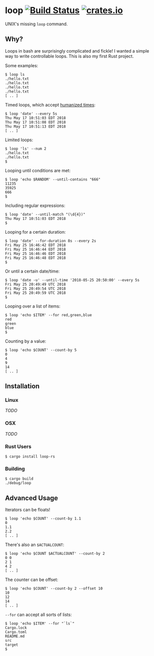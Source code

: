 # loop [![Build Status](https://travis-ci.org/Miserlou/Loop.svg)](https://travis-ci.org/Miserlou/Loop) [![crates.io](https://img.shields.io/crates/v/loop-rs.svg)](https://crates.io/crates/loop-rs)

UNIX's missing `loop` command. 

## Why?

Loops in bash are surprisingly complicated and fickle! I wanted a simple way to write controllable loops. This is also my first Rust project.

Some examples:

    $ loop ls 
    ./hello.txt
    ./hello.txt
    ./hello.txt
    ./hello.txt
    [ .. ]

Timed loops, which accept [humanized times](https://github.com/tailhook/humantime):

    $ loop 'date' --every 5s
    Thu May 17 10:51:03 EDT 2018
    Thu May 17 10:51:08 EDT 2018
    Thu May 17 10:51:13 EDT 2018
    [ .. ]

Limited loops:

    $ loop 'ls' --num 2
    ./hello.txt
    ./hello.txt
    $ 

Looping until conditions are met:

    $ loop 'echo $RANDOM' --until-contains "666"
    11235
    35925
    666
    $ 

Including regular expressions:

    $ loop 'date' --until-match "(\d{4})"
    Thu May 17 10:51:03 EDT 2018
    $ 

Looping for a certain duration:

    $ loop 'date' --for-duration 8s --every 2s
    Fri May 25 16:46:42 EDT 2018
    Fri May 25 16:46:44 EDT 2018
    Fri May 25 16:46:46 EDT 2018
    Fri May 25 16:46:48 EDT 2018
    $

Or until a certain date/time:

    $ loop 'date -u' --until-time '2018-05-25 20:50:00' --every 5s
    Fri May 25 20:49:49 UTC 2018
    Fri May 25 20:49:54 UTC 2018
    Fri May 25 20:49:59 UTC 2018
    $

Looping over a list of items:

    $ loop 'echo $ITEM' --for red,green,blue
    red
    green
    blue
    $ 

Counting by a value:

    $ loop 'echo $COUNT' --count-by 5
    0
    4
    9
    14
    [ .. ]

## Installation

### Linux

_TODO_

### OSX

_TODO_

### Rust Users

    $ cargo install loop-rs

### Building

    $ cargo build
    ./debug/loop

## Advanced Usage

Iterators can be floats!

    $ loop 'echo $COUNT' --count-by 1.1
    0
    1.1
    2.2
    [ .. ]

There's also an `$ACTUALCOUNT`:

    $ loop 'echo $COUNT $ACTUALCOUNT' --count-by 2
    0 0
    2 1
    4 2
    [ .. ]

The counter can be offset:

    $ loop 'echo $COUNT' --count-by 2 --offset 10
    10
    12
    14
    [ .. ]

`--for` can accept all sorts of lists:

    $ loop 'echo $ITEM' --for "`ls`"
    Cargo.lock
    Cargo.toml
    README.md
    src
    target
    $

